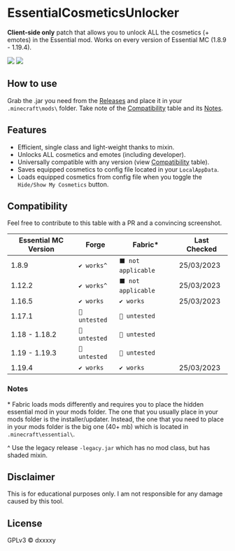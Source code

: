 # EssentialCosmeticsUnlocker
**Client-side only** patch that allows you to unlock ALL the cosmetics (+ emotes) in the Essential mod. Works on every version of Essential MC (1.8.9 - 1.19.4).

![](https://img.shields.io/badge/COMPATIBILITY-∞-0?style=for-the-badge)
![](https://img.shields.io/github/downloads/DxxxxY/EssentialCosmeticsUnlocker/total?style=for-the-badge)

## How to use
Grab the .jar you need from the [Releases](https://github.com/DxxxxY/EssentialCosmeticsUnlocker/releases) and place it in your `.minecraft\mods\` folder. Take note of the [Compatibility](#compatibility) table and its [Notes](#notes).

## Features
- Efficient, single class and light-weight thanks to mixin.
- Unlocks ALL cosmetics and emotes (including developer). 
- Universally compatible with any version (view [Compatibility](#compatibility) table).
- Saves equipped cosmetics to config file located in your `LocalAppData`.
- Loads equipped cosmetics from config file when you toggle the `Hide/Show My Cosmetics` button.

## Compatibility
Feel free to contribute to this table with a PR and a convincing screenshot.

| Essential MC Version | Forge          | Fabric*            | Last Checked |
|----------------------|----------------|--------------------|--------------|
| 1.8.9                | `✔️ works^`️   | `⬛ not applicable` | 25/03/2023   |
| 1.12.2               | `✔️ works^`️   | `⬛ not applicable` | 25/03/2023   |
| 1.16.5               | `✔️ works`     | `✔️ works`         | 25/03/2023   |
| 1.17.1               | `🚧 untested`️ | `🚧 untested`      |              |
| 1.18 - 1.18.2        | `🚧 untested`️ | `🚧 untested`      |              |
| 1.19 - 1.19.3        | `🚧 untested`️ | `🚧 untested`      |              |
| 1.19.4               | `✔️ works`     | `✔️ works`         | 25/03/2023   |

### Notes
\* Fabric loads mods differently and requires you to place the hidden essential mod in your mods folder. The one that you usually place in your mods folder is the installer/updater. Instead, the one that you need to place in your mods folder is the big one (40+ mb) which is located in `.minecraft\essential\`.

^ Use the legacy release `-legacy.jar` which has no mod class, but has shaded mixin.
 
## Disclaimer
This is for educational purposes only. I am not responsible for any damage caused by this tool.

## License
GPLv3 © dxxxxy